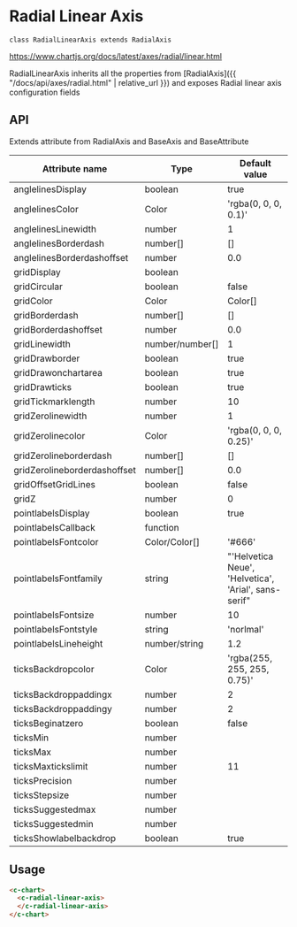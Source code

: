 # Radial Linear Axis
`class RadialLinearAxis extends RadialAxis`

https://www.chartjs.org/docs/latest/axes/radial/linear.html


RadialLinearAxis inherits all the properties from [RadialAxis]({{ "/docs/api/axes/radial.html" | relative_url }}) and exposes Radial linear axis configuration fields

## API

Extends attribute from RadialAxis and BaseAxis and BaseAttribute


| Attribute name | Type | Default value
| --- | --- | ---
| anglelinesDisplay | boolean | true
| anglelinesColor | Color | 'rgba(0, 0, 0, 0.1)'
| anglelinesLinewidth | number | 1
| anglelinesBorderdash | number[] | []
| anglelinesBorderdashoffset | number | 0.0
| gridDisplay | boolean |
| gridCircular | boolean | false
| gridColor | Color|Color[] | 'rgba(0, 0, 0, 0.1)'
| gridBorderdash | number[] | []
| gridBorderdashoffset | number | 0.0
| gridLinewidth | number/number[] | 1
| gridDrawborder | boolean | true
| gridDrawonchartarea | boolean | true
| gridDrawticks | boolean | true
| gridTickmarklength | number | 10
| gridZerolinewidth | number | 1
| gridZerolinecolor | Color | 'rgba(0, 0, 0, 0.25)'
| gridZerolineborderdash | number[] | []
| gridZerolineborderdashoffset | number[] | 0.0
| gridOffsetGridLines | boolean | false
| gridZ | number | 0
| pointlabelsDisplay | boolean | true
| pointlabelsCallback | function |
| pointlabelsFontcolor | Color/Color[]| '#666'
| pointlabelsFontfamily | string | "'Helvetica Neue', 'Helvetica', 'Arial', sans-serif"
| pointlabelsFontsize | number | 10
| pointlabelsFontstyle | string | 'norlmal'
| pointlabelsLineheight | number/string | 1.2
| ticksBackdropcolor | Color | 'rgba(255, 255, 255, 0.75)'
| ticksBackdroppaddingx | number | 2
| ticksBackdroppaddingy | number | 2
| ticksBeginatzero | boolean | false
| ticksMin | number |
| ticksMax | number |
| ticksMaxtickslimit | number | 11
| ticksPrecision | number |
| ticksStepsize | number |
| ticksSuggestedmax | number |
| ticksSuggestedmin | number |
| ticksShowlabelbackdrop | boolean | true

## Usage

```html
<c-chart>
  <c-radial-linear-axis>
  </c-radial-linear-axis>
</c-chart>
```

